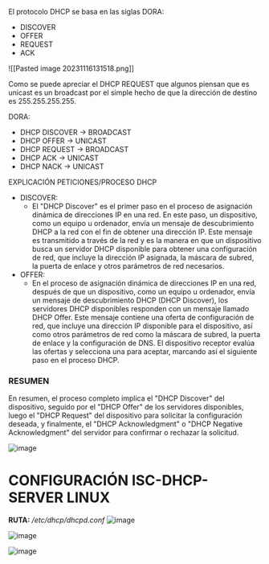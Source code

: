 El protocolo DHCP se basa en las siglas DORA:

- DISCOVER
- OFFER
- REQUEST
- ACK

![[Pasted image 20231116131518.png]]

Como se puede apreciar el DHCP REQUEST que algunos piensan que es unicast es un broadcast por el simple hecho de que la dirección de destino es 255.255.255.255.


DORA:
- DHCP DISCOVER → BROADCAST
- DHCP OFFER → UNICAST
- DHCP REQUEST → BROADCAST
- DHCP ACK → UNICAST
- DHCP NACK → UNICAST

EXPLICACIÓN PETICIONES/PROCESO DHCP
- DISCOVER:
  - El "DHCP Discover" es el primer paso en el proceso de asignación dinámica de direcciones IP en una red. En este paso, un dispositivo, como un equipo u ordenador, envía un mensaje de descubrimiento DHCP a la red con el fin de obtener una dirección IP. Este mensaje es transmitido a través de la red y es la manera en que un dispositivo busca un servidor DHCP disponible para obtener una configuración de red, que incluye la dirección IP asignada, la máscara de subred, la puerta de enlace y otros parámetros de red necesarios.
- OFFER:
  - En el proceso de asignación dinámica de direcciones IP en una red, después de que un dispositivo, como un equipo u ordenador, envía un mensaje de descubrimiento DHCP (DHCP Discover), los servidores DHCP disponibles responden con un mensaje llamado DHCP Offer. Este mensaje contiene una oferta de configuración de red, que incluye una dirección IP disponible para el dispositivo, así como otros parámetros de red como la máscara de subred, la puerta de enlace y la configuración de DNS. El dispositivo receptor evalúa las ofertas y selecciona una para aceptar, marcando así el siguiente paso en el proceso DHCP.

### RESUMEN

En resumen, el proceso completo implica el "DHCP Discover" del dispositivo, seguido por el "DHCP Offer" de los servidores disponibles, luego el "DHCP Request" del dispositivo para solicitar la configuración deseada, y finalmente, el "DHCP Acknowledgment" o "DHCP Negative Acknowledgment" del servidor para confirmar o rechazar la solicitud.


![image](https://github.com/josedaniel12345/Redes/assets/151370313/b710fe08-e10a-471f-9c18-65f5659ac41e)

# CONFIGURACIÓN ISC-DHCP-SERVER LINUX
__RUTA:__ */etc/dhcp/dhcpd.conf*
![image](https://github.com/josedaniel12345/Redes/assets/151370313/a83abe4c-5429-4b79-be66-cde20dbedf45)

![image](https://github.com/josedaniel12345/Redes/assets/151370313/b50b0be1-296b-4c53-b99d-8915a9037ca5)

![image](https://github.com/josedaniel12345/Redes/assets/151370313/5f56530e-c785-4cb7-83e1-6da275e785ae)







